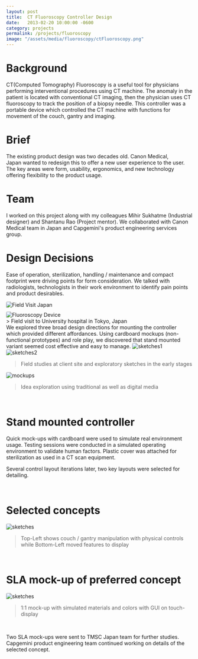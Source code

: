 ```yaml
---
layout: post
title:  CT Fluoroscopy Controller Design
date:   2013-02-20 10:00:00 -0600
category: projects
permalink: /projects/fluoroscopy
image: "/assets/media/fluoroscopy/ctFluoroscopy.png"
---
```

# Background
CT(Computed Tomography) Fluoroscopy is a useful tool for physicians performing interventional procedures using CT machine. The anomaly in the patient is located with conventional CT imaging, then the physician uses CT fluoroscopy to track the position of a biopsy needle. This controller was a portable device which controlled the CT machine with functions for movement of the couch, gantry and imaging.  

# Brief
The existing product design was two decades old. Canon Medical, Japan wanted to redesign this to offer a new user experience to the user. The key areas were form, usability, ergonomics, and new technology offering flexibility to the product usage.  

# Team
I worked on this project along with my colleagues Mihir Sukhatme (Industrial designer) and Shantanu Rao (Project mentor). We collaborated with Canon Medical team in Japan and Capgemini's product engineering services group.  

# Design Decisions
Ease of operation, sterilization, handling / maintenance and compact footprint were driving points for form consideration. We talked with radiologists, technologists in their work environment to identify pain points and product desirables.  

<div style="
    display: grid;
    grid-template-columns: repeat(auto-fit, minmax(250px, 1fr));
    grid-gap: 10px;
    /* grid-auto-rows: minmax(100px, auto); */
">
    <img style="border-radius: 0.2em;" src="/assets/media/fluoroscopy/fieldVisit1.png" alt="Field Visit Japan"/>
    <img style="border-radius: 0.2em;" src="/assets/media/fluoroscopy/fluoroscopyDevice.png" alt="Fluoroscopy Device"/>
</div>
<span></span>
> Field visit to University hospital in Tokyo, Japan

<br>
We explored three broad design directions for mounting the controller which provided different affordances. Using cardboard mockups (non-functional prototypes) and role play, we discovered that stand mounted variant seemed cost effective and easy to manage.
<img src="/assets/media/fluoroscopy/Sketches1.png" alt="sketches1" style="border-radius: 0.2em;"/>
<img style="border-radius: 0.2em;" src="/assets/media/fluoroscopy/Sketches2.png" alt="sketches2"/>

> Field studies at client site and exploratory sketches in the early stages  

<img style="border-radius: 0.2em;" src="/assets/media/fluoroscopy/CT_Mockups.png" alt="mockups"/>

> Idea exploration using traditional as well as digital media  

<br>

# Stand mounted controller
Quick mock-ups with cardboard were used to simulate real environment usage. Testing sessions were conducted in a simulated operating environment to validate human factors. Plastic cover was attached for sterilization as used in a CT scan equipment.  

Several control layout iterations later, two key layouts were selected for detailing.  

<br>

# Selected concepts
<img style="border-radius: 0.2em;" src="/assets/media/fluoroscopy/CT_CAD.png" alt="sketches"/>

> Top-Left shows couch / gantry manipulation with physical controls while Bottom-Left moved features to display  

<br>

# SLA mock-up of preferred concept
<img style="border-radius: 0.2em;" src="/assets/media/fluoroscopy/SLA-Mockup.png" alt="sketches"/>

> 1:1 mock-up with simulated materials and colors with GUI on touch-display  

<br>

Two SLA mock-ups were sent to TMSC Japan team for further studies. Capgemini product engineering team continued working on details of the selected concept.
